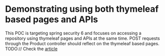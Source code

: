 # Demonstrating using both thymeleaf based pages and APIs
This POC is targeting spring security 6 and focuses on accessing a repository using thymeleaf pages and APIs at the same time.
POST requests through the Product controller should reflect on the thymeleaf based pages.
TODO://
Check the [article](https://www.baeldung.com/spring-security-multiple-entry-points)
